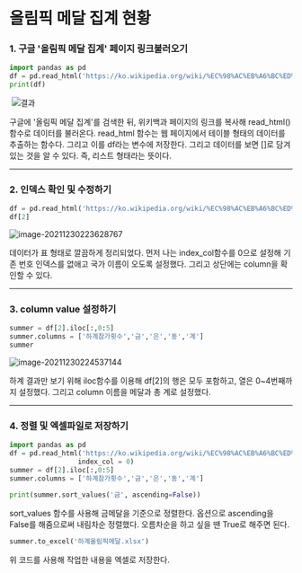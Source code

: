 # 올림픽 메달 집계 현황



### 1. 구글 '올림픽 메달 집계' 페이지 링크불러오기



```python
import pandas as pd
df = pd.read_html('https://ko.wikipedia.org/wiki/%EC%98%AC%EB%A6%BC%ED%94%BD_%EB%A9%94%EB%8B%AC_%EC%A7%91%EA%B3%84')
print(df)
```

​			![결과](C:\Users\dvvbx\AppData\Roaming\Typora\typora-user-images\image-20211230215352447.png)



 구글에  '올림픽 메달 집계'를 검색한 뒤, 위키백과 페이지의 링크를 복사해 read_html() 함수로 데이터를 불러온다. read_html 함수는 웹 페이지에서 테이블 형태의 데이터를 추출하는 함수다. 그리고 이를 df라는 변수에 저장한다. 그리고 데이터를 보면 []로 담겨 있는 것을 알 수 있다. 즉, 리스트 형태라는 뜻이다. 



---



### 2. 인덱스 확인 및 수정하기



```python
df = pd.read_html('https://ko.wikipedia.org/wiki/%EC%98%AC%EB%A6%BC%ED%94%BD_%EB%A9%94%EB%8B%AC_%EC%A7%91%EA%B3%84', index_col=0)
df[2]
```

![image-20211230223628767](C:\Users\dvvbx\AppData\Roaming\Typora\typora-user-images\image-20211230223628767.png)



 데이터가 표 형태로 깔끔하게 정리되었다. 먼저 나는 index_col함수를 0으로 설정해 기존 번호 인덱스를 없애고 국가 이름이 오도록 설정했다. 그리고 상단에는 column을 확인할 수 있다.



---



### 3. column value 설정하기



```python
summer = df[2].iloc[:,0:5]
summer.columns = ['하계참가횟수','금','은','동','계']
summer
```

![image-20211230224537144](C:\Users\dvvbx\AppData\Roaming\Typora\typora-user-images\image-20211230224537144.png)



 하계 결과만 보기 위해 iloc함수를 이용해 df[2]의 행은 모두 포함하고, 열은 0~4번째까지 설정했다. 그리고 column 이름을 메달과 총 계로 설정했다.



---



### 4. 정렬 및 엑셀파일로 저장하기



```python
import pandas as pd
df = pd.read_html('https://ko.wikipedia.org/wiki/%EC%98%AC%EB%A6%BC%ED%94%BD_%EB%A9%94%EB%8B%AC_%EC%A7%91%EA%B3%84',
                 index_col = 0)
summer = df[2].iloc[:,0:5]   
summer.columns = ['하계참가횟수','금','은','동','계']

print(summer.sort_values('금', ascending=False))
```



 sort_values 함수를 사용해 금메달을 기준으로 정렬한다. 옵션으로 ascending을 False를 해줌으로써 내림차순 정렬했다. 오름차순을 하고 싶을 땐 True로 해주면 된다. 



```python
summer.to_excel('하계올림픽메달.xlsx')
```

 위 코드를 사용해 작업한 내용을 엑셀로 저장한다.





